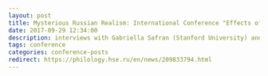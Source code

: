 ```yaml
---
layout: post
title: Mysterious Russian Realism: International Conference "Effects of Verisimilitude: Modes of Russian Realism"
date: 2017-09-29 12:34:00
description: interviews with Gabriella Safran (Stanford University) and Ilya Kliger (New York Univerisity)
tags: conference
categories: conference-posts
redirect: https://philology.hse.ru/en/news/209833794.html
---
```


